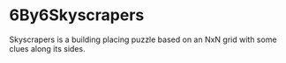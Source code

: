 # 6By6Skyscrapers
Skyscrapers is a building placing puzzle based on an NxN grid with some clues along its sides.
